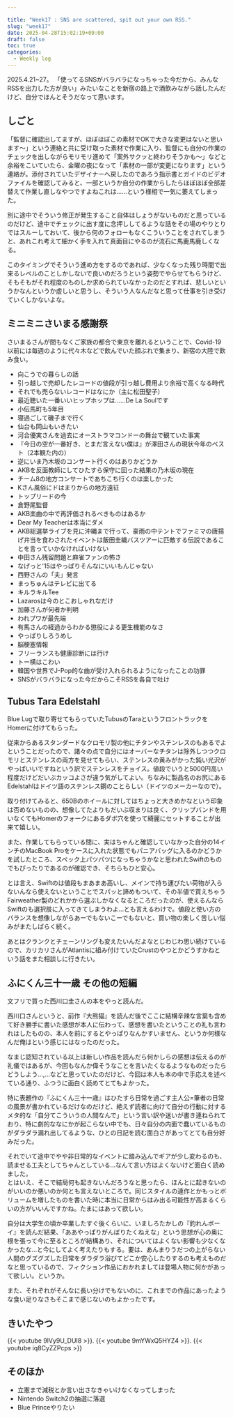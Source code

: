 ```yaml
---

title: "Week17 : SNS are scattered, spit out your own RSS."
slug: "week17"
date: 2025-04-28T15:02:19+09:00
draft: false
toc: true
categories:
  - Weekly log
---
```

2025.4.21~27。
「使ってるSNSがバラバラになっちゃった今だから、みんなRSSを出力した方が良い」みたいなことを新宿の路上で酒飲みながら話したんだけど、自分でほんとそうだなって思います。

<!--more-->

## しごと

「監督に確認出してますが、ほぼほぼこの素材でOKで大きな変更はないと思います〜」という連絡と共に受け取った素材で作業に入り、監督にも自分の作業のチェックを出しながらモリモリ進めて「案外サクッと終わりそうかも～」などと余裕をこいていたら、金曜の夜になって「素材の一部が変更になります」という連絡が。添付されていたデザイナーへ戻したのであろう指示書とガイドのビデオファイルを確認してみると、一部というか自分の作業からしたらほぼほぼ全部差替えて作業し直しなやつですよねこれは……という様相で一気に萎えてしまった。

別に途中でそういう修正が発生すること自体はしょうがないものだと思っているのだけど、途中でチェックに出す度に念押ししてるような話をその場のやりとりではスルーしておいて、後から何のフォローもなくこういうことをされてしまうと、あれこれ考えて細かく手を入れて真面目にやるのが流石に馬鹿馬鹿しくなる。

このタイミングでそういう進め方をするのであれば、少なくなった残り時間で出来るレベルのことしかしないで良いのだろうという姿勢でやらせてもらうけど、そもそもがそれ程度のものしか求められていなかったのだとすれば、悲しいというかなんというか虚しいと思うし、そういう人なんだなと思って仕事を引き受けていくしかないよな。

## ミニミニさいまる感謝祭

さいまるさんが間もなくご家族の都合で東京を離れるということで、Covid-19以前には毎週のように代々木などで飲んでいた顔ぶれで集まり、新宿の大陸で飲み食い。

- 向こうでの暮らしの話
- 引っ越しで売却したレコードの値段が引っ越し費用より余裕で高くなる時代
- それでも売らないレコードはなにか（主に松田聖子）
- 最近聴いた一番いいヒップホップは……De La Soulです
- 小伝馬町も5年目
- 寝過ごして磯子まで行く
- 仙台も岡山もいきたい
- 河合優実さんを過去にオーストラマコンドーの舞台で観ていた事実
- 『今日の空が一番好き、とまだ言えない僕は』が澤田さんの現状今年のベスト（2本観た内の）
- 逆にいま乃木坂のコンサート行くのはありかどうか
- AKBを反面教師にしてひたすら保守に回った結果の乃木坂の現在
- チーム8の地方コンサートであちこち行くのは楽しかった
- Kさん風俗にドはまりからの地方遠征
- トップリードの今
- 倉野尾監督
- AKB楽曲の中で再評価されるべきものはあるか
- Dear My Teacherは本当にダメ
- AKB総選挙ライブを見に沖縄まで行って、豪雨の中テントでファミマの唐揚げ弁当を食わされたイベントは飯田圭織バスツアーに匹敵する伝説であることを言っていかなければいけない
- 中田さん残留問題と麻雀ファンの怖さ
- なげっと'15はやっぱりそんなにいいもんじゃない
- 西野さんの「夫」発言
- まっちゅんはテレビに出てる
- キルラキルTee
- Lazarosは今のとこおしゃれなだけ
- 加藤さんが何者か判明
- われプワが最先端
- 有馬さんの経過からわかる懲役による更生機能のなさ
- やっぱりしろうめし
- 脳梗塞情報
- フリーランスも健康診断には行け
- トー横はこわい
- 韓国や世界でJ-Pop的な曲が受け入れられるようになったことの功罪
- SNSがバラバラになった今だからこそRSSを各自で吐け

## Tubus Tara Edelstahl

Blue Lugで取り寄せてもらっていたTubusのTaraというフロントラックをHomerに付けてもらった。

従来からあるスタンダードなクロモリ製の他にチタンやステンレスのもあるでよということだったので、諸々の点で自分にはオーバーなチタンは除外しつつクロモリとステンレスの両方を見せてもらい、ステンレスの黄みがかった鈍い光沢がやっぱいいですねという訳でステンレスをチョイス。値段でいうと5000円高い程度だけどだいぶカッコよさが違う気がしてよい。ちなみに製品名のお尻にある Edelstahlはドイツ語のステンレス鋼のことらしい（ドイツのメーカーなので）。

取り付けてみると、650Bのホイールに対してはちょっと大きめかなという印象は否めないものの、想像してたよりもだいぶ収まりは良く、クリップバンドを用いなくてもHomerのフォークにあるダボ穴を使って綺麗にセットすることが出来て嬉しい。

また、作業してもらっている間に、実はちゃんと確認していなかった自分の14インチのMacBook Proをケースに入れた状態でもパニアバッグに入るのかどうかを試したところ、スペック上パツパツになっちゃうかなと思われたSwiftのものでもぴったりであるのが確認でき、そちらもひと安心。

とは言え、Swiftのは値段もまあまあ高いし、メインで持ち運びたい荷物が入らないんなら使えないということでスパッと諦めもついて、その半値で買えちゃうFairweather製のどれかから選ぶしかなくなるところだったのが、使えるんならSwiftのも選択肢に入ってきてしまうわよ…とも言えるわけで。値段と使い方のバランスを想像しながらあーでもないこーでもないと、買い物の楽しく苦しい悩みがまたしばらく続く。

あとはクランクとチェーンリングも変えたいんだよなとじわじわ思い続けているので、カリカリさんがAtlantisに組み付けていたCrustのやつとかどうすかねという話をまた相談しに行きたい。

## ふにくん三十一歳 その他の短編

文フリで買った西川口圭さんの本をやっと読んだ。

西川口さんというと、前作『大熊猫』を読んだ後でここに結構辛辣な言葉も含めて好き勝手に書いた感想が本人に伝わって、感想を書いたということの礼も言われはしたものの、本人を前にするとやっぱりなんかすいません、というか何様なんだ俺はという感じにはなったのだった。

なまじ認知されている以上は新しい作品を読んだら何かしらの感想は伝えるのが礼儀ではあるが、今回もなんか偉そうなことを言いたくなるようなものだったらどうしよう…,…などと思っていたのだけど、今回は本人も本の中で手応えを述べている通り、ふつうに面白く読めてとてもよかった。

特に表題作の『ふにくん三十一歳』はひたすら日常を過ごす主人公=筆者の日常の風景が書かれているだけなのだけど、絶えず読者に向けて自分の行動に対するメタ的な「自分てこういうの人間なんで」という言い訳や迷いが書き連ねられており、特に劇的ななにかが起こらない中でも、日々自分の内面で蠢いているものがダラダラ漏れ出してるような、ひとの日記を読む面白さがあってとても自分好みだった。  

それでいて途中でやや非日常的なイベントに踏み込んでギアが少し変わるのも、読ませる工夫としてちゃんとしている…なんて言い方はよくないけど面白く読めました。  
とはいえ、そこで結局何も起きないんだろうなと思ったら、ほんとに起きないのがいいのか悪いのか何とも言えないところで。同じスタイルの連作とかもっとボリュームを増したものを書いた時に本当に日常からはみ出る可能性が高まるくらいの方がいいんですかね。たまにはあって欲しい。

自分は大学生の頃か卒業したすぐ後くらいに、いましろたかしの『釣れんボーイ』を読んだ結果、「ああやっぱりがんばりたくねえな」という思想が心の奥に根を張って今に至るところが結構あり、それについてはよくない影響も少なくなかったな…と今にしてよく考えたりもする。要は、あんまりうだつの上がらない人間のグズグズした日常をダラダラ浴びてどこか安心したりするのも考えものだなと思っているので、フィクション作品におかれましては登場人物に何かがあって欲しい。というか。

また、それぞれがそんなに長い分けでもないのに、これまでの作品にあったような食い足りなさもそこまで感じないのもよかったです。

## きいたやつ

{{< youtube 9lVy9U_DUI8 >}}. 
{{< youtube 9mYWxQ5HYZ4 >}}. 
{{< youtube iq8CyZZPcps >}}

## そのほか

- 立憲まで減税とか言い出さなきゃいけなくなってしまった
- Nintendo Switch2の抽選に落選
- Blue Princeやりたい